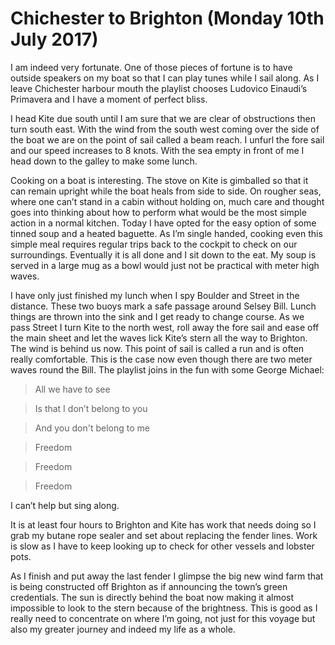 
# Chichester to Brighton (Monday 10th July 2017) #

I am indeed very fortunate. One of those pieces of fortune is to have outside speakers on my boat so that I can play tunes while I sail along. As I leave Chichester harbour mouth the playlist chooses Ludovico Einaudi’s Primavera and I have a moment of perfect bliss.

I head Kite due south until I am sure that we are clear of obstructions then turn south east. With the wind from the south west coming over the side of the boat we are on the point of sail called a beam reach. I unfurl the fore sail and our speed increases to 8 knots. With the sea empty in front of me I head down to the galley to make some lunch.

Cooking on a boat is interesting. The stove on Kite is gimballed so that it can remain upright while the boat heals from side to side. On rougher seas, where one can’t stand in a cabin without holding on, much care and thought goes into thinking about how to perform what would be the most simple action in a normal kitchen. Today I have opted for the easy option of some tinned soup and a heated baguette. As I’m single handed, cooking even this simple meal requires regular trips back to the cockpit to check on our surroundings. Eventually it is all done and I sit down to the eat. My soup is served in a large mug as a bowl would just not be practical with meter high waves.

I have only just finished my lunch when I spy Boulder and Street in the distance. These two buoys mark a safe passage around Selsey Bill. Lunch things are thrown into the sink and I get ready to change course. As we pass Street I turn Kite to the north west, roll away the fore sail and ease off the main sheet and let the waves lick Kite’s stern all the way to Brighton. The wind is behind us now. This point of sail is called a run and is often really comfortable. This is the case now even though there are two meter waves round the Bill. The playlist joins in the fun with some George Michael:


> All we have to see

> Is that I don’t belong to you

> And you don't belong to me

> Freedom

> Freedom

> Freedom


I can’t help but sing along.

It is at least four hours to Brighton and Kite has work that needs doing so I grab my butane rope sealer and set about replacing the fender lines. Work is slow as I have to keep looking up to check for other vessels and lobster pots.

As I finish and put away the last fender I glimpse the big new wind farm that is being constructed off Brighton as if announcing the town’s green credentials. The sun is directly behind the boat now making it almost impossible to look to the stern because of the brightness. This is good as I really need to concentrate on where I’m going, not just for this voyage but also my greater journey and indeed my life as a whole.
